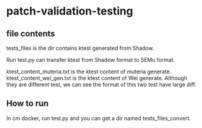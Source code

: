 # patch-validation-testing

## file contents 
tests_files is the dir contains ktest generated from Shadow.

Run test.py can transfer ktest from Shadow format to SEMu format.

ktest_content_muteria.txt is the ktest content of muteria generate.
ktest_content_wei_gen.txt is the ktest content of Wei generate.
Although they are different test, we can see the format of this two test have large diff.


## How to run
In cm docker, run test.py and you can get a dir named tests_files_convert.
